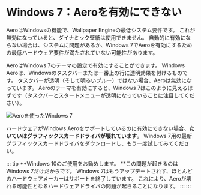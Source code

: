 # Windows 7：Aeroを有効にできない

AeroはWindowsの機能で、Wallpaper Engineの最低システム要件です。 これが無効になっていると、ダイナミック壁紙は使用できません。 自動的に有効にならない場合は、システムに問題があるか、Windows 7でAeroを有効にするための最低ハードウェア要件が満たされていない可能性があります。

AeroはWindows 7のテーマの設定で有効にすることができます。 Windows Aeroは、Windowsのタスクバーまたは一番上の行に透明効果を付けるものです。 タスクバーが透明（そして明るいブルー）ではない場合、Aeroは無効になっています。 Aeroのテーマを有効にすると、Windows 7はこのように見えるはずです（タスクバーとスタートメニューが透明になっていることに注目してください）。

![Aeroを使ったWindows 7](./w7.png)

ハードウェアがWindows Aeroをサポートしているのに有効にできない場合、**たいていはグラフィックスカードドライバが壊れています**。 Windows 7用の最新グラフィックスカードドライバをダウンロードし、もう一度試してみてください。

::: tip
**Windows 10のご使用をお勧めします。 **この問題が起きるのはWindows 7だけだからです。 Windows 7はもうアップデートされず、ほとんどのハードウェアメーカーはサポートを終了しています。 これにより、Aeroが壊れる可能性となるハードウェアドライバの問題が起きることになります。
:::
:::

